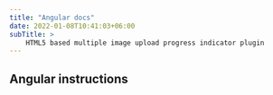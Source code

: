 ```yaml
---
title: "Angular docs"
date: 2022-01-08T10:41:03+06:00
subTitle: >
    HTML5 based multiple image upload progress indicator plugin
---
```

## Angular instructions

